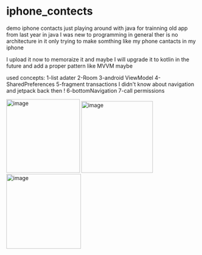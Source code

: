 # iphone_contects
demo iphone contacts
just playing around with java for trainning 
old app from last year in java I was new to programming in general 
ther is no architecture in it 
only trying to make somthing like my phone cantacts in my iphone 

I upload it now to memoraize it and maybe I will upgrade it to kotlin in the future and add a proper pattern like MVVM maybe

used concepts:
1-list adater
2-Room
3-android ViewModel
4-SharedPreferences
5-fragment transactions I didn't know about navigation and jetpack back then !
6-bottomNavigation
7-call permissions

<img width="193" alt="image" src="https://user-images.githubusercontent.com/77761759/159391483-0db0ec44-b095-4b49-bf9a-6d7b2548230d.png">

<img width="188" alt="image" src="https://user-images.githubusercontent.com/77761759/159391536-cf497ad4-4fa3-4253-8b86-acf291eacba3.png">

<img width="196" alt="image" src="https://user-images.githubusercontent.com/77761759/159391586-5512e0ce-6857-4b9a-8c47-ff8bb5607a56.png">
